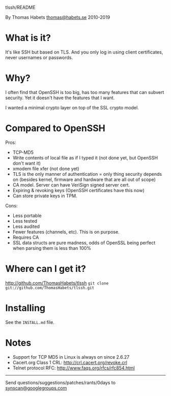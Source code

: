 tlssh/README

  By Thomas Habets <thomas@habets.se> 2010-2019


# What is it?
It's like SSH but based on TLS. And you only log in using client
certificates, never usernames or passwords.


# Why?
I often find that OpenSSH is too big, has too many features that can
subvert security. Yet it doesn't have the features that I want.

I wanted a minimal crypto layer on top of the SSL crypto model.


# Compared to OpenSSH
Pros:
* TCP-MD5
* Write contents of local file as if I typed it (not done yet, but
  OpenSSH don't want it)
* xmodem file xfer (not done yet)
* TLS is the only manner of authentication = only thing security
  depends on (besides kernel, firmware and hardware that are all out of scope)
* CA model. Server can have VeriSign signed server cert.
* Expiring & revoking keys (OpenSSH certificates have this now)
* Can store private keys in TPM.

Cons:
* Less portable
* Less tested
* Less audited
* Fewer features (channels, etc). This is on purpose.
* Requires CA
* SSL data structs are pure madness, odds of OpenSSL being perfect
  when parsing them is less than 100%


# Where can I get it?
http://github.com/ThomasHabets/tlssh
`git clone git://github.com/ThomasHabets/tlssh.git`


# Installing
See the `INSTALL.md` file.


# Notes
* Support for TCP MD5 in Linux is always on since 2.6.27
* Cacert.org Class 1 CRL: http://crl.cacert.org/revoke.crl
* Telnet protocol RFC: http://www.faqs.org/rfcs/rfc854.html


--------------------------------------------------------------------------
Send questions/suggestions/patches/rants/0days to synscan@googlegroups.com
